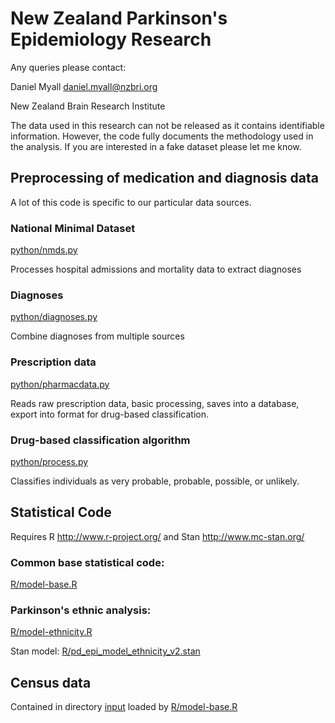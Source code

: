 # New Zealand Parkinson's Epidemiology Research

Any queries please contact:

Daniel Myall <daniel.myall@nzbri.org>

New Zealand Brain Research Institute

The data used in this research can not be released as it contains identifiable information. However, the code fully documents the methodology used in the analysis. If you are interested in a fake dataset please let me know.

## Preprocessing of medication and diagnosis data

A lot of this code is specific to our particular data sources.

### National Minimal Dataset

[python/nmds.py](python/nmds.py)

Processes hospital admissions and mortality data to extract diagnoses

### Diagnoses

[python/diagnoses.py](python/diagnoses.py)

Combine diagnoses from multiple sources

### Prescription data

[python/pharmacdata.py](python/pharmacdata.py)

Reads raw prescription data, basic processing, saves into a database, export into format for drug-based classification.

### Drug-based classification algorithm

[python/process.py](python/process.py)

Classifies individuals as very probable, probable, possible, or unlikely.


## Statistical Code

Requires R http://www.r-project.org/ and Stan http://www.mc-stan.org/

### Common base statistical code:

[R/model-base.R](R/model-base.R)

### Parkinson's ethnic analysis:

[R/model-ethnicity.R](R/model-ethnicity.R)

Stan model: [R/pd_epi_model_ethnicity_v2.stan](R/pd_epi_model_ethnicity_v2.stan)

## Census data

Contained in directory [input](input/) loaded by [R/model-base.R](R/model-base.R)
